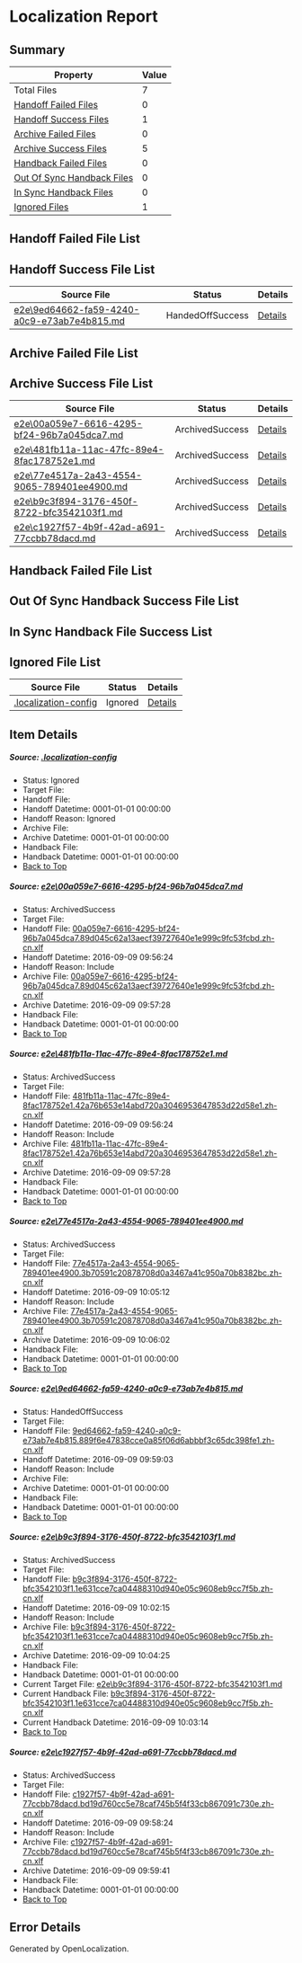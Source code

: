 # <a name='report-top'></a> Localization Report

## Summary
 Property | Value 
 -------- | ----- 
 Total Files | 7
[ Handoff Failed Files ](#handoff-failed-list)| 0
[ Handoff Success Files ](#handoff-success-list)| 1
[ Archive Failed Files ](#archive-failed-list)| 0
[ Archive Success Files ](#archive-success-list)| 5
[ Handback Failed Files ](#handback-failed-list)| 0
[ Out Of Sync Handback Files ](#outofsync-handback-success-list)| 0
[ In Sync Handback Files ](#insync-handback-success-list)| 0
[ Ignored Files ](#ignored-list)| 1

## <a name='handoff-failed-list'></a> Handoff Failed File List

## <a name='handoff-success-list'></a> Handoff Success File List
 Source File | Status | Details 
 ----------- | ------ | ------- 
 [e2e\9ed64662-fa59-4240-a0c9-e73ab7e4b815.md](https://github.com/OpenLocalizationTestOrg/ol-test0/blob/48779af2219375f2cbe251429d00a30936688a44/e2e/9ed64662-fa59-4240-a0c9-e73ab7e4b815.md) | HandedOffSuccess | [Details](#67998517c40dc4ad9d716e5d95e7ef88229b6f914)

## <a name='archive-failed-list'></a> Archive Failed File List

## <a name='archive-success-list'></a> Archive Success File List
 Source File | Status | Details 
 ----------- | ------ | ------- 
 [e2e\00a059e7-6616-4295-bf24-96b7a045dca7.md](https://github.com/OpenLocalizationTestOrg/ol-test0/blob/ff243b4fb1f559e79fa182e1cdc6182fb2c0a285/e2e/00a059e7-6616-4295-bf24-96b7a045dca7.md) | ArchivedSuccess | [Details](#1e43aef6fd5c9003652cf69aa15a246e9e3188e61)
 [e2e\481fb11a-11ac-47fc-89e4-8fac178752e1.md](https://github.com/OpenLocalizationTestOrg/ol-test0/blob/ff243b4fb1f559e79fa182e1cdc6182fb2c0a285/e2e/481fb11a-11ac-47fc-89e4-8fac178752e1.md) | ArchivedSuccess | [Details](#8ef584521228bf65434272104794020854ba9a612)
 [e2e\77e4517a-2a43-4554-9065-789401ee4900.md](https://github.com/OpenLocalizationTestOrg/ol-test0/blob/94f5d049dc07dd022450be675d98290837871e8a/e2e/77e4517a-2a43-4554-9065-789401ee4900.md) | ArchivedSuccess | [Details](#0276939d409b47a85c88f0b41b58ec242cb965723)
 [e2e\b9c3f894-3176-450f-8722-bfc3542103f1.md](https://github.com/OpenLocalizationTestOrg/ol-test0/blob/b2122881f1043f7d1fbef5914dae78e56af1a583/e2e/b9c3f894-3176-450f-8722-bfc3542103f1.md) | ArchivedSuccess | [Details](#68de674c34c1f40ccb08273eafa9f2d5b231c62b5)
 [e2e\c1927f57-4b9f-42ad-a691-77ccbb78dacd.md](https://github.com/OpenLocalizationTestOrg/ol-test0/blob/047fc7fbb59bcf86664297127a68ef2679d3b60c/e2e/c1927f57-4b9f-42ad-a691-77ccbb78dacd.md) | ArchivedSuccess | [Details](#b6765a81100c3c4e9195eea457ee1b674d5f1de06)

## <a name='handback-failed-list'></a> Handback Failed File List

## <a name='outofsync-handback-success-list'></a> Out Of Sync Handback Success File List

## <a name='insync-handback-success-list'></a> In Sync Handback File Success List

## <a name='ignored-list'></a> Ignored File List
 Source File | Status | Details 
 ----------- | ------ | ------- 
 [.localization-config](https://github.com/OpenLocalizationTestOrg/ol-test0/blob/94f5d049dc07dd022450be675d98290837871e8a/.localization-config) | Ignored | [Details](#c268a05ecaa7ec85942ed632c29928ee5bd6da8d0)

## Item Details
##### <a name='c268a05ecaa7ec85942ed632c29928ee5bd6da8d0'></a> Source: [.localization-config](https://github.com/OpenLocalizationTestOrg/ol-test0/blob/94f5d049dc07dd022450be675d98290837871e8a/.localization-config)
* Status: Ignored
* Target File: 
* Handoff File: 
* Handoff Datetime: 0001-01-01 00:00:00
* Handoff Reason: Ignored
* Archive File: 
* Archive Datetime: 0001-01-01 00:00:00
* Handback File: 
* Handback Datetime: 0001-01-01 00:00:00
* [Back to Top](#report-top)

##### <a name='1e43aef6fd5c9003652cf69aa15a246e9e3188e61'></a> Source: [e2e\00a059e7-6616-4295-bf24-96b7a045dca7.md](https://github.com/OpenLocalizationTestOrg/ol-test0/blob/ff243b4fb1f559e79fa182e1cdc6182fb2c0a285/e2e/00a059e7-6616-4295-bf24-96b7a045dca7.md)
* Status: ArchivedSuccess
* Target File: 
* Handoff File: [00a059e7-6616-4295-bf24-96b7a045dca7.89d045c62a13aecf39727640e1e999c9fc53fcbd.zh-cn.xlf](https://github.com/OpenLocalizationTestOrg/ol-test0-handoff/blob/fa3d539c4d978fbb8bba3be8f39f0f9fcfd43427/ol-handoff/OpenLocalizationTestOrg/ol-test0-zhcn/yuwzho/ht/00a059e7-6616-4295-bf24-96b7a045dca7.89d045c62a13aecf39727640e1e999c9fc53fcbd.zh-cn.xlf)
* Handoff Datetime: 2016-09-09 09:56:24
* Handoff Reason: Include
* Archive File: [00a059e7-6616-4295-bf24-96b7a045dca7.89d045c62a13aecf39727640e1e999c9fc53fcbd.zh-cn.xlf](https://github.com/OpenLocalizationTestOrg/ol-test0-handoff/blob/45846595900df70cd96c4bbe36ba7d658ede5eca/ol-archive/OpenLocalizationTestOrg/ol-test0-zhcn/yuwzho/ht/00a059e7-6616-4295-bf24-96b7a045dca7.89d045c62a13aecf39727640e1e999c9fc53fcbd.zh-cn.xlf)
* Archive Datetime: 2016-09-09 09:57:28
* Handback File: 
* Handback Datetime: 0001-01-01 00:00:00
* [Back to Top](#report-top)

##### <a name='8ef584521228bf65434272104794020854ba9a612'></a> Source: [e2e\481fb11a-11ac-47fc-89e4-8fac178752e1.md](https://github.com/OpenLocalizationTestOrg/ol-test0/blob/ff243b4fb1f559e79fa182e1cdc6182fb2c0a285/e2e/481fb11a-11ac-47fc-89e4-8fac178752e1.md)
* Status: ArchivedSuccess
* Target File: 
* Handoff File: [481fb11a-11ac-47fc-89e4-8fac178752e1.42a76b653e14abd720a3046953647853d22d58e1.zh-cn.xlf](https://github.com/OpenLocalizationTestOrg/ol-test0-handoff/blob/fa3d539c4d978fbb8bba3be8f39f0f9fcfd43427/ol-handoff/OpenLocalizationTestOrg/ol-test0-zhcn/yuwzho/ht/481fb11a-11ac-47fc-89e4-8fac178752e1.42a76b653e14abd720a3046953647853d22d58e1.zh-cn.xlf)
* Handoff Datetime: 2016-09-09 09:56:24
* Handoff Reason: Include
* Archive File: [481fb11a-11ac-47fc-89e4-8fac178752e1.42a76b653e14abd720a3046953647853d22d58e1.zh-cn.xlf](https://github.com/OpenLocalizationTestOrg/ol-test0-handoff/blob/45846595900df70cd96c4bbe36ba7d658ede5eca/ol-archive/OpenLocalizationTestOrg/ol-test0-zhcn/yuwzho/ht/481fb11a-11ac-47fc-89e4-8fac178752e1.42a76b653e14abd720a3046953647853d22d58e1.zh-cn.xlf)
* Archive Datetime: 2016-09-09 09:57:28
* Handback File: 
* Handback Datetime: 0001-01-01 00:00:00
* [Back to Top](#report-top)

##### <a name='0276939d409b47a85c88f0b41b58ec242cb965723'></a> Source: [e2e\77e4517a-2a43-4554-9065-789401ee4900.md](https://github.com/OpenLocalizationTestOrg/ol-test0/blob/94f5d049dc07dd022450be675d98290837871e8a/e2e/77e4517a-2a43-4554-9065-789401ee4900.md)
* Status: ArchivedSuccess
* Target File: 
* Handoff File: [77e4517a-2a43-4554-9065-789401ee4900.3b70591c20878708d0a3467a41c950a70b8382bc.zh-cn.xlf](https://github.com/OpenLocalizationTestOrg/ol-test0-handoff/blob/3b270c4662ad83942a4f7a035acd3048ac296f53/ol-handoff/OpenLocalizationTestOrg/ol-test0-zhcn/yuwzho/ht/77e4517a-2a43-4554-9065-789401ee4900.3b70591c20878708d0a3467a41c950a70b8382bc.zh-cn.xlf)
* Handoff Datetime: 2016-09-09 10:05:12
* Handoff Reason: Include
* Archive File: [77e4517a-2a43-4554-9065-789401ee4900.3b70591c20878708d0a3467a41c950a70b8382bc.zh-cn.xlf](https://github.com/OpenLocalizationTestOrg/ol-test0-handoff/blob/e6c500195bc272d39591a25cb470af881cd8fcd1/ol-archive/OpenLocalizationTestOrg/ol-test0-zhcn/yuwzho/ht/77e4517a-2a43-4554-9065-789401ee4900.3b70591c20878708d0a3467a41c950a70b8382bc.zh-cn.xlf)
* Archive Datetime: 2016-09-09 10:06:02
* Handback File: 
* Handback Datetime: 0001-01-01 00:00:00
* [Back to Top](#report-top)

##### <a name='67998517c40dc4ad9d716e5d95e7ef88229b6f914'></a> Source: [e2e\9ed64662-fa59-4240-a0c9-e73ab7e4b815.md](https://github.com/OpenLocalizationTestOrg/ol-test0/blob/48779af2219375f2cbe251429d00a30936688a44/e2e/9ed64662-fa59-4240-a0c9-e73ab7e4b815.md)
* Status: HandedOffSuccess
* Target File: 
* Handoff File: [9ed64662-fa59-4240-a0c9-e73ab7e4b815.889f6e47838cce0a85f06d6abbbf3c65dc398fe1.zh-cn.xlf](https://github.com/OpenLocalizationTestOrg/ol-test0-handoff/blob/74dd28cb74d38fa21dc9e12bb0e64c96c3cce80f/ol-handoff/OpenLocalizationTestOrg/ol-test0-zhcn/yuwzho/ht/9ed64662-fa59-4240-a0c9-e73ab7e4b815.889f6e47838cce0a85f06d6abbbf3c65dc398fe1.zh-cn.xlf)
* Handoff Datetime: 2016-09-09 09:59:03
* Handoff Reason: Include
* Archive File: 
* Archive Datetime: 0001-01-01 00:00:00
* Handback File: 
* Handback Datetime: 0001-01-01 00:00:00
* [Back to Top](#report-top)

##### <a name='68de674c34c1f40ccb08273eafa9f2d5b231c62b5'></a> Source: [e2e\b9c3f894-3176-450f-8722-bfc3542103f1.md](https://github.com/OpenLocalizationTestOrg/ol-test0/blob/b2122881f1043f7d1fbef5914dae78e56af1a583/e2e/b9c3f894-3176-450f-8722-bfc3542103f1.md)
* Status: ArchivedSuccess
* Target File: 
* Handoff File: [b9c3f894-3176-450f-8722-bfc3542103f1.1e631cce7ca04488310d940e05c9608eb9cc7f5b.zh-cn.xlf](https://github.com/OpenLocalizationTestOrg/ol-test0-handoff/blob/c21cb922bf25e9ff330ab9e465140a91d7329680/ol-handoff/OpenLocalizationTestOrg/ol-test0-zhcn/yuwzho/ht/b9c3f894-3176-450f-8722-bfc3542103f1.1e631cce7ca04488310d940e05c9608eb9cc7f5b.zh-cn.xlf)
* Handoff Datetime: 2016-09-09 10:02:15
* Handoff Reason: Include
* Archive File: [b9c3f894-3176-450f-8722-bfc3542103f1.1e631cce7ca04488310d940e05c9608eb9cc7f5b.zh-cn.xlf](https://github.com/OpenLocalizationTestOrg/ol-test0-handoff/blob/9e763009dc91a857e076724f3b1fed070633c87d/ol-archive/OpenLocalizationTestOrg/ol-test0-zhcn/yuwzho/ht/b9c3f894-3176-450f-8722-bfc3542103f1.1e631cce7ca04488310d940e05c9608eb9cc7f5b.zh-cn.xlf)
* Archive Datetime: 2016-09-09 10:04:25
* Handback File: 
* Handback Datetime: 0001-01-01 00:00:00
* Current Target File: [e2e\b9c3f894-3176-450f-8722-bfc3542103f1.md](https://github.com/OpenLocalizationTestOrg/ol-test0-zhcn/blob/91456888335e6e2b332c3390eda343a37bccca00/e2e/b9c3f894-3176-450f-8722-bfc3542103f1.md)
* Current Handback File: [b9c3f894-3176-450f-8722-bfc3542103f1.1e631cce7ca04488310d940e05c9608eb9cc7f5b.zh-cn.xlf](https://github.com/OpenLocalizationTestOrg/ol-test0-handback/blob/3d0d72c2cc779b88a1e5a974149abe2c5afa2dfc/ol-handback/OpenLocalizationTestOrg/ol-test0-zhcn/yuwzho/ht/b9c3f894-3176-450f-8722-bfc3542103f1.1e631cce7ca04488310d940e05c9608eb9cc7f5b.zh-cn.xlf)
* Current Handback Datetime: 2016-09-09 10:03:14
* [Back to Top](#report-top)

##### <a name='b6765a81100c3c4e9195eea457ee1b674d5f1de06'></a> Source: [e2e\c1927f57-4b9f-42ad-a691-77ccbb78dacd.md](https://github.com/OpenLocalizationTestOrg/ol-test0/blob/047fc7fbb59bcf86664297127a68ef2679d3b60c/e2e/c1927f57-4b9f-42ad-a691-77ccbb78dacd.md)
* Status: ArchivedSuccess
* Target File: 
* Handoff File: [c1927f57-4b9f-42ad-a691-77ccbb78dacd.bd19d760cc5e78caf745b5f4f33cb867091c730e.zh-cn.xlf](https://github.com/OpenLocalizationTestOrg/ol-test0-handoff/blob/1de3ab5188295f2c0515c51ce76d646fb02a3890/ol-handoff/OpenLocalizationTestOrg/ol-test0-zhcn/yuwzho/ht/c1927f57-4b9f-42ad-a691-77ccbb78dacd.bd19d760cc5e78caf745b5f4f33cb867091c730e.zh-cn.xlf)
* Handoff Datetime: 2016-09-09 09:58:24
* Handoff Reason: Include
* Archive File: [c1927f57-4b9f-42ad-a691-77ccbb78dacd.bd19d760cc5e78caf745b5f4f33cb867091c730e.zh-cn.xlf](https://github.com/OpenLocalizationTestOrg/ol-test0-handoff/blob/d31eff061ad026c93e61366c61641612bf5b4189/ol-archive/OpenLocalizationTestOrg/ol-test0-zhcn/yuwzho/ht/c1927f57-4b9f-42ad-a691-77ccbb78dacd.bd19d760cc5e78caf745b5f4f33cb867091c730e.zh-cn.xlf)
* Archive Datetime: 2016-09-09 09:59:41
* Handback File: 
* Handback Datetime: 0001-01-01 00:00:00
* [Back to Top](#report-top)


## Error Details

Generated by OpenLocalization.

